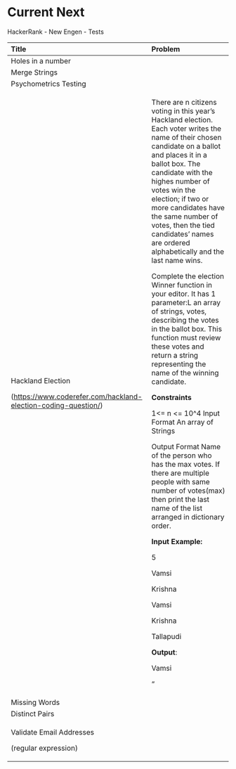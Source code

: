# Current Next

HackerRank - New Engen - Tests

<table>
  <thead>
    <tr>
      <th style="text-align:left"><b>Title</b>
      </th>
      <th style="text-align:left"><b>Problem</b>
      </th>
    </tr>
  </thead>
  <tbody>
    <tr>
      <td style="text-align:left">Holes in a number</td>
      <td style="text-align:left"></td>
    </tr>
    <tr>
      <td style="text-align:left">Merge Strings</td>
      <td style="text-align:left"></td>
    </tr>
    <tr>
      <td style="text-align:left">Psychometrics Testing</td>
      <td style="text-align:left"></td>
    </tr>
    <tr>
      <td style="text-align:left">
        <p>Hackland Election</p>
        <p>(<a href="https://www.coderefer.com/hackland-election-coding-question/">https://www.coderefer.com/hackland-election-coding-question/</a>)</p>
      </td>
      <td style="text-align:left">
        <p>There are n citizens voting in this year&#x2019;s Hackland election. Each
          voter writes the name of their chosen candidate on a ballot and places
          it in a ballot box. The candidate with the highes number of votes win the
          election; if two or more candidates have the same number of votes, then
          the tied candidates&#x2019; names are ordered alphabetically and the last
          name wins.</p>
        <p></p>
        <p>Complete the election Winner function in your editor. It has 1 parameter:L
          an array of strings, votes, describing the votes in the ballot box. This
          function must review these votes and return a string representing the name
          of the winning candidate.</p>
        <p></p>
        <p><b>Constraints</b>
        </p>
        <p>1&lt;= n &lt;= 10^4 Input Format An array of Strings</p>
        <p>Output Format Name of the person who has the max votes. If there are multiple
          people with same number of votes(max) then print the last name of the list
          arranged in dictionary order.</p>
        <p></p>
        <p><b>Input Example:</b>
        </p>
        <p>5</p>
        <p>Vamsi</p>
        <p>Krishna</p>
        <p>Vamsi</p>
        <p>Krishna</p>
        <p>Tallapudi</p>
        <p></p>
        <p><b>Output</b>:</p>
        <p>Vamsi</p>
        <p>&#x201C;</p>
      </td>
    </tr>
    <tr>
      <td style="text-align:left">Missing Words</td>
      <td style="text-align:left"></td>
    </tr>
    <tr>
      <td style="text-align:left">Distinct Pairs</td>
      <td style="text-align:left"></td>
    </tr>
    <tr>
      <td style="text-align:left">
        <p>Validate Email Addresses</p>
        <p>(regular expression)</p>
      </td>
      <td style="text-align:left"></td>
    </tr>
  </tbody>
</table>





